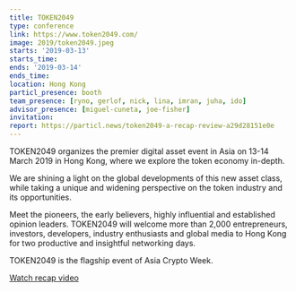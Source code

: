 ```yaml
---
title: TOKEN2049
type: conference
link: https://www.token2049.com/
image: 2019/token2049.jpeg
starts: '2019-03-13'
starts_time:
ends: '2019-03-14'
ends_time:
location: Hong Kong
particl_presence: booth
team_presence: [ryno, gerlof, nick, lina, imran, juha, ido]
advisor_presence: [miguel-cuneta, joe-fisher]
invitation:
report: https://particl.news/token2049-a-recap-review-a29d28151e0e
---
```


TOKEN2049 organizes the premier digital asset event in Asia on 13-14 March 2019 in Hong Kong, where we explore the token economy in-depth.

We are shining a light on the global developments of this new asset class, while taking a unique and widening perspective on the token industry and its opportunities.

​Meet the pioneers, the early believers, highly influential and established opinion leaders. TOKEN2049 will welcome more than 2,000 entrepreneurs, investors, developers, industry enthusiasts and global media to Hong Kong for two productive and insightful networking days.

TOKEN2049 is the flagship event of Asia Crypto Week.

<a class="hollow button" href="https://www.youtube.com/watch?v=aMkA8oB-KO0" target="_blank">Watch recap video</a>